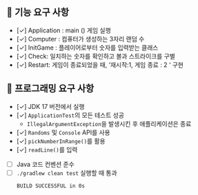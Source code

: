 ## 🚀 기능 요구 사항

- [✓] Application :  main () 게임 실행
- [✓] Computer : 컴퓨터가 생성하는 3자리 랜덤 수
- [✓] InitGame : 플레이어로부터 숫자를 입력받는 클래스
- [✓] Check: 일치하는 숫자를 확인하고 볼과 스트라이크를 구별
- [✓] Restart: 게임이 종료되었을 때, ‘재시작:1, 게임 종료 : 2 ‘ 구현

## 🎯 프로그래밍 요구 사항

- [✓] JDK 17 버전에서 실행
- [✓] `ApplicationTest`의 모든 테스트 성공
    - `IllegalArgumentException`을 발생시킨 후 애플리케이션은 종료
- [✓] `Randoms` 및 `Console` API를 사용
- [✓] `pickNumberInRange()`를 활용
- [✓] `readLine()`를 입력
- [ ] Java 코드 컨벤션 준수
- [ ] `./gradlew clean test` 실행할 때 통과
    ```
    BUILD SUCCESSFUL in 0s
    ```
